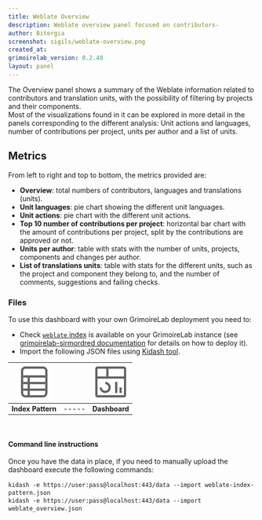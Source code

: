 ```yaml
---
title: Weblate Overview
description: Weblate overview panel focused on contributors-
author: Bitergia
screenshot: sigils/weblate-overview.png
created_at: 
grimoirelab_version: 0.2.48
layout: panel
---
```


The Overview panel shows a summary of the Weblate information related
to contributors and translation units, with the possibility of filtering
by projects and their components.   
Most of the visualizations found in it can be explored in more detail in
the panels corresponding to the different analysis: Unit actions and languages,
number of contributions per project, units per author and a list of units.

## Metrics

From left to right and top to bottom, the metrics provided are:

* **Overview**: total numbers of contributors, languages and translations (units).
* **Unit languages**: pie chart showing the different unit languages.
* **Unit actions**: pie chart with the different unit actions.
* **Top 10 number of contributions per project**: horizontal bar chart with the amount
  of contributions per project, split by the contributions are approved or not.
* **Units per author**: table with stats with the number of units, projects,
  components and changes per author.
* **List of translations units**: table with stats for the different units, such as
  the project and component they belong to, and the number of comments, suggestions
  and failing checks.

### Files
To use this dashboard with your own GrimoireLab deployment you need to:
* Check [`weblate` index][weblate-schema] is available on your GrimoireLab instance
(see [grimoirelab-sirmordred documentation][sirmordred-weblate] for details on how to deploy it).
* Import the following JSON files using [Kidash tool](https://github.com/chaoss/grimoirelab-kidash/).

| [![Index Pattern][ip-icon]][index-pattern] | | [![Dashboard][dash-icon]][dashboard] |
| :---------: | ---------- | :-------------: |
| **Index Pattern** | ----- | **Dashboard** |

<br />

#### Command line instructions
Once you have the data in place, if you need to manually upload the dashboard execute the
following commands:
```
kidash -e https://user:pass@localhost:443/data --import weblate-index-pattern.json
kidash -e https://user:pass@localhost:443/data --import weblate_overview.json
```

[weblate-schema]: https://github.com/chaoss/grimoirelab-elk/blob/master/schema/weblate.csv
[sirmordred-weblate]: https://github.com/chaoss/grimoirelab-sirmordred#weblate-
[dash-icon]: ../assets/images/icons/dashboard.png
[ip-icon]: ../assets/images/icons/file-ruled.png
[index-pattern]: https://raw.githubusercontent.com/chaoss/grimoirelab-sigils/master/json/weblate-index-pattern.json
[dashboard]: https://raw.githubusercontent.com/chaoss/grimoirelab-sigils/master/json/weblate_overview.json
